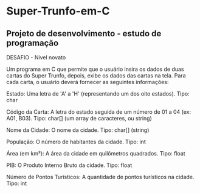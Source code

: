 # Super-Trunfo-em-C
Projeto de desenvolvimento - estudo de programação
------------------------------------------------------

DESAFIO - Nivel novato

Um programa em C que permite que o usuário insira os dados de duas cartas do Super Trunfo, depois, exibe os dados das cartas na tela.
Para cada carta, o usuário deverá fornecer as seguintes informações:



Estado: Uma letra de 'A' a 'H' (representando um dos oito estados). Tipo: char
 
Código da Carta: A letra do estado seguida de um número de 01 a 04 (ex: A01, B03). Tipo: char[] (um array de caracteres, ou string)
 
Nome da Cidade: O nome da cidade. Tipo: char[] (string)
 
População: O número de habitantes da cidade. Tipo: int
 
Área (em km²): A área da cidade em quilômetros quadrados. Tipo: float
 
PIB: O Produto Interno Bruto da cidade. Tipo: float
 
Número de Pontos Turísticos: A quantidade de pontos turísticos na cidade. Tipo: int

